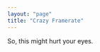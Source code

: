 ```yaml
---
layout: "page"
title: "Crazy Framerate"
---
```


<script type="text/p5">   
function setup() {
  createCanvas(windowWidth,windowHeight);

}

function draw() {
  background('white');
  frameRate(log(mouseX)*5);
  var x = random(255);
  var y = random(255);
  var z = random(255);
  fill(x,y,z);

  rect(50,50,windowWidth-100,100,5);
  println(mouseX)
  textSize(36);
text("The framerate is " + log(mouseX)*9.2, 50, 30);

}

function windowResized() {
  resizeCanvas(windowWidth, windowHeight);
}
</script>

So, this might hurt your eyes.
